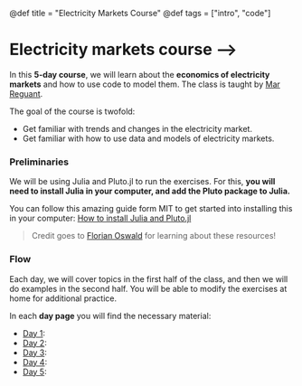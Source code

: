 @def title = "Electricity Markets Course"
@def tags = ["intro", "code"]

# Electricity markets course -->

In this **5-day course**, we will learn about the **economics of electricity markets** and how to use code to model them. The class is taught by [Mar Reguant](https://mreguant.github.io).

The goal of the course is twofold:
* Get familiar with trends and changes in the electricity market.
* Get familiar with how to use data and models of electricity markets. 

<!-- \tableofcontents you can use \toc as well -->


### Preliminaries

We will be using Julia and Pluto.jl to run the exercises. For this, **you will need to install Julia in your computer, and add the Pluto package to Julia.** 

You can follow this amazing guide form MIT to get started into installing this in your computer: [How to install Julia and Pluto.jl](https://computationalthinking.mit.edu/Spring21/installation/)

> Credit goes to [Florian Oswald](https://floswald.github.io) for learning about these resources!


### Flow
Each day, we will cover topics in the first half of the class, and then we will do examples in the second half. You will be able to modify the exercises at home for additional practice.

In each **day page** you will find the necessary material:
* [Day 1](menu1):
* [Day 2](menu2):
* [Day 3](menu3):
* [Day 4](menu4):
* [Day 5](menu5):
